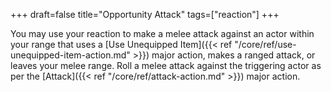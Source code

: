 +++
draft=false
title="Opportunity Attack"
tags=["reaction"]
+++

You may use your reaction to make a melee attack against an actor within your range that uses a [Use Unequipped Item]({{< ref "/core/ref/use-unequipped-item-action.md" >}}) major action, makes a ranged attack, or leaves your melee range. Roll a melee attack against the triggering actor as per the [Attack]({{< ref "/core/ref/attack-action.md" >}}) major action.

